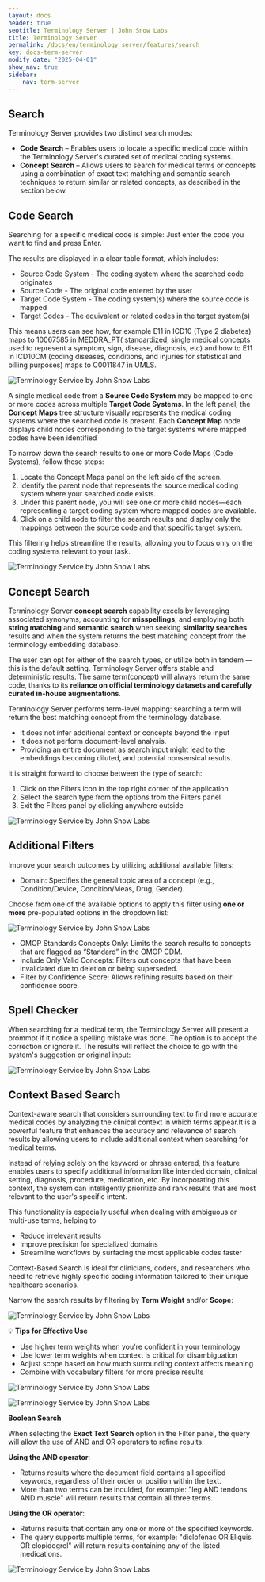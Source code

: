 ```yaml
---
layout: docs
header: true
seotitle: Terminology Server | John Snow Labs
title: Terminology Server 
permalink: /docs/en/terminology_server/features/search
key: docs-term-server
modify_date: "2025-04-01"
show_nav: true
sidebar:
    nav: term-server
---
```


## Search

Terminology Server provides two distinct search modes:

* **Code Search** – Enables users to locate a specific medical code within the Terminology Server's curated set of medical coding systems.
* **Concept Search** – Allows users to search for medical terms or concepts using a combination of exact text matching and semantic search techniques to return similar or related concepts, as described in the section below.


## Code Search

Searching for a specific medical code is simple:
Just enter the code you want to find and press Enter. 

The results are displayed in a clear table format, which includes:

* Source Code System - The coding system where the searched code originates 
* Source Code - The original code entered by the user  
* Target Code System -  The coding system(s) where the source code is mapped 
* Target Codes - The equivalent or related codes in the target system(s)  

This means users can see how, for example E11 in ICD10 (Type 2 diabetes) maps to 10067585 in MEDDRA_PT( standardized, single medical concepts used to represent a symptom, sign, disease, diagnosis, etc) and how to E11 in ICD10CM (coding diseases, conditions, and injuries for statistical and billing purposes) maps to C0011847 in UMLS.

![Terminology Service by John Snow Labs](/assets/images/term_server/code_to_code_search_table.png)

A single medical code from a **Source Code System** may be mapped to one or more codes across multiple **Target Code Systems**.
In the left panel, the **Concept Maps** tree structure visually represents the medical coding systems where the searched code is present. Each **Concept Map** node displays child nodes corresponding to the target systems where mapped codes have been identified

To narrow down the search results to one or more Code Maps (Code Systems), follow these steps:

1. Locate the Concept Maps panel on the left side of the screen.
2. Identify the parent node that represents the source medical coding system where your searched code exists.
3. Under this parent node, you will see one or more child nodes—each representing a target coding system where mapped codes are available.
4. Click on a child node to filter the search results and display only the mappings between the source code and that specific target system.

This filtering helps streamline the results, allowing you to focus only on the coding systems relevant to your task.

![Terminology Service by John Snow Labs](/assets/images/term_server/MapCodes_MainPage.png)

## Concept Search

Terminology Server **concept search** capability excels by leveraging associated synonyms, accounting for **misspellings**, and employing both **string matching** and **semantic search** when seeking **similarity searches** results and when the system returns the best matching concept from the terminology embedding database.

The user can opt for either of the search types, or utilize both in tandem — this is the default setting.
Terminology Server offers stable and deterministic results. The same term(concept) will always return the same code, thanks to its **reliance on official terminology datasets and carefully curated in-house augmentations**.

Terminology Server performs term-level mapping: searching a term will return the best matching concept from the terminology database.

* It does not infer additional context or concepts beyond the input
* It does not perform document-level analysis.
* Providing an entire document as search input might lead to the embeddings becoming diluted, and potential nonsensical results.

 It is straight forward to choose between the type of search:
 1. Click on the Filters icon in the top right corner of the application
 2. Select the search type from the options from the Filters panel
 3. Exit the Filters panel by clicking anywhere outside


![Terminology Service by John Snow Labs](/assets/images/term_server/filter_panel.png)


## Additional Filters 

Improve your search outcomes by utilizing additional available filters:

* Domain: Specifies the general topic area of a concept (e.g., Condition/Device, Condition/Meas, Drug, Gender).

Choose from one of the available options to apply this filter using **one or more** pre-populated options in the dropdown list:

![Terminology Service by John Snow Labs](/assets/images/term_server/filter_panel_domains.png)

* OMOP Standards Concepts Only: Limits the search results to concepts that are flagged as “Standard” in the OMOP CDM.
* Include Only Valid Concepts: Filters out concepts that have been invalidated due to deletion or being superseded.
* Filter by Confidence Score: Allows refining results based on their confidence score.

## Spell Checker

When searching for a medical term, the Terminology Server will present a prommpt if it notice a spelling mistake was done. The option is to accept the correction or ignore it. The results will reflect the choice to go with the system's suggestion or original input:

![Terminology Service by John Snow Labs](/assets/images/term_server/Spellchecker.png)

## Context Based Search

Context-aware search that considers surrounding text to find more accurate medical codes by analyzing the clinical context in which terms appear.It is a powerful feature that enhances the accuracy and relevance of search results by allowing users to include additional context when searching for medical terms.

Instead of relying solely on the keyword or phrase entered, this feature enables users to specify additional information like intended domain, clinical setting, diagnosis, procedure, medication, etc. By incorporating this context, the system can intelligently prioritize and rank results that are most relevant to the user's specific intent.

This functionality is especially useful when dealing with ambiguous or multi-use terms, helping to
* Reduce irrelevant results
* Improve precision for specialized domains
* Streamline workflows by surfacing the most applicable codes faster

Context-Based Search is ideal for clinicians, coders, and researchers who need to retrieve highly specific coding information tailored to their unique healthcare scenarios.

Narrow the search results by filtering by **Term Weight** and/or **Scope**:

![Terminology Service by John Snow Labs](/assets/images/term_server/context_resolution_search.png)


💡 **Tips for Effective Use**

* Use higher term weights when you're confident in your terminology
* Use lower term weights when context is critical for disambiguation
* Adjust scope based on how much surrounding context affects meaning
* Combine with vocabulary filters for more precise results

![Terminology Service by John Snow Labs](/assets/images/term_server/ContextBasedSearch.png)

![Terminology Service by John Snow Labs](/assets/images/term_server/ContextBasedSearchSamples.png)


**Boolean Search**
  
When selecting the **Exact Text Search** option in the Filter panel, the query will allow the use of AND and OR operators to refine results:

**Using the AND operator**:

* Returns results where the document field contains all specified keywords, regardless of their order or position within the text.
* More than two terms can be inculded, for example: "leg AND tendons AND muscle" will return results that contain all three terms.

**Using the OR operator**:

* Returns results that contain any one or more of the specified keywords.
* The query supports multiple terms, for example: "diclofenac OR Eliquis OR clopidogrel" will return results containing any of the listed medications.

![Terminology Service by John Snow Labs](/assets/images/term_server/OR_operator.png)
